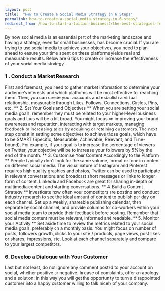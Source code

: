 ```yaml
---
layout: post
title:  "How to Create a Social Media Strategy in 6 Steps"
permalink: how-to-create-a-social-media-strategy-in-6-steps/
redirect_from: /how-to-start-a-tuition-business1/the-best-strategies-for-social-media2252014/
---
```

By now social media is an essential part of the marketing landscape and having
a strategy, even for small businesses, has become crucial. If you are trying
to use social media to achieve your objectives, you need to plan ahead to
ensure your time spent on these platforms yields real and measurable results.
Below are 6 tips to create or increase the effectiveness of your social media
strategy. 

### 1 . Conduct a Market Research

First and foremost, you need to
gather market information to determine your audience’s interests and which
platforms will be most effective for reaching them. Then, you can create your
accounts and establish a virtual relationship, measurable through Likes,
Follows, Connections, Circles, Pins, etc. ** 2\. Set Your Goals and Objectives
** When you are setting your social media goals, remember they must be related
to your higher-level business goals and thus will be a bit broad. You might
focus on improving your brand awareness and reputation, interacting with
target markets, managing feedback or increasing sales by acquiring or
retaining customers. The next step consist in setting some objectives to
achieve those goals, which have to be SMART (Specific, Measurable, Achievable,
Relevant, and Time-bound). For example, if your goal is to increase the
percentage of viewers on Twitter, your objective will be to increase your
followers by 5% by the end of the month. ** 3\. Customise Your Content
Accordingly to the Platform ** People typically don't look for the same
volume, format or tone in content on different social media. The visual nature
of Instagram and Pinterest requires high quality graphics and photos, Twitter
can be used to participate in relevant conversations and broadcast short
messages or links to longer form of content. LinkedIn and Facebook are great
for sharing in-depth or multimedia content and starting conversations. ** 4\.
Build a Content Strategy ** Investigate how often your competitors are posting
and conduct industry research to see the ideal amount of content to publish
per day on each channel. Set up a weekly, shareable publishing calendar, then
separate by social channel, and provide columns for co-workers within your
social media team to provide their feedback before posting. Remember that
social media content must be relevant, informed and readable. ** 5\. Monitor
your Activity ** Set aside time to review the metrics related to your social
media goals, preferably on a monthly basis. You might focus on number of
posts, followers growth, clicks to your site / products, page views, post
likes or shares, impressions, etc. Look at each channel separately and compare
to your largest competitors. 

### 6\. Develop a Dialogue with Your Customer

Last but not least, do not ignore any comment posted to your account on
social, whether positive or negative. In case of complaints, offer an apology
and a solution: in this way you will get the opportunity to turn a
disappointed customer into a happy customer willing to talk nicely of your
company.
